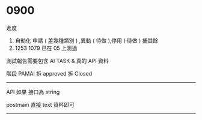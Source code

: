 # 0900

進度
1. 自動化 申請 ( 差幾種類別 ) ,異動 ( 待做 ),停用 ( 待做 ) 捕其餘
2. 1253 1079 已在 05 上測過

測試報告需要包含 AI TASK & 真的 API 資料

階段 PAMAI 拆 approved 拆 Closed

---

API 如果 接口為 string

postmain 直接 text 資料即可

---